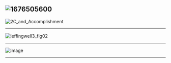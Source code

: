 
![1676505600](https://media-exp1.licdn.com/dms/image/C4E12AQFf-frPFsPMpg/article-inline_image-shrink_1000_1488/0/1627306259956?e=1676505600&v=beta&t=28m3GarHBMhEaWJ-Uv3hXQmG13cPKfwTaFBgXX9e-Es)
-------------
![2C_and_Accomplishment](https://upload.wikimedia.org/wikipedia/commons/c/c0/TEAF_Work_Products_for_EA_Direction%2C_Description%2C_and_Accomplishment.jpg)


----------------

![leffingwell3_fig02](https://ptgmedia.pearsoncmg.com/imprint_downloads/informit/IMAGES/leffingwell3_fig02.jpg)

-----------
![image](https://www.agilerising.com/wp-content/uploads/2021/06/image.png)

------------
